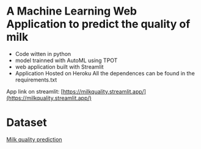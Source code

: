 # A Machine Learning Web Application to predict the quality of milk

- Code witten in python
- model trainned with AutoML using TPOT
- web application built with Streamlit
- Application Hosted on Heroku
  All the dependences can be found in the requirements.txt

App link on streamlit: [https://milkquality.streamlit.app/](https://milkquality.streamlit.app/)

# Dataset

[Milk quality prediction](https://www.kaggle.com/datasets/cpluzshrijayan/milkquality)
